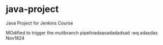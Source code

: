 # java-project
Java Project for Jenkins Course

MOdified to trigger the mutibranch pipelinadaasadadadsad
:wq
adasdas
Nov1824
